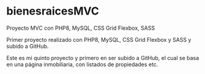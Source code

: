 # bienesraicesMVC
Proyecto MVC con PHP8, MySQL, CSS Grid Flexbox, SASS

Primer proyecto realizado con PHP8, MySQL, CSS Grid Flexbox y SASS y subido a GitHub.

Este es mi quinto proyecto y primero en ser subido a GitHub, el cual se basa en una página inmobiliaria, con listados de propiedades etc.
